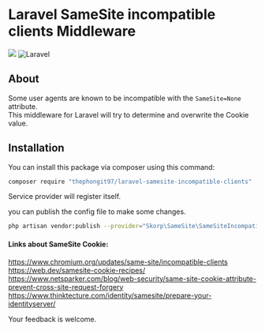 # Laravel SameSite incompatible clients Middleware

<a href="https://github.com/thephongit97/laravel-samesite-incompatible-clients/blob/master/LICENSE"><img src="https://img.shields.io/github/license/thephongit97/laravel-samesite-incompatible-clients"></a> 
![Laravel](https://github.com/thephongit97/laravel-samesite-incompatible-clients/workflows/Laravel-Tests/badge.svg)

## About
Some user agents are known to be incompatible with the `SameSite=None` attribute. <br>
This middleware for Laravel will try to determine and overwrite the Cookie value.


## Installation

You can install this package via composer using this command:

```bash
composer require "thephongit97/laravel-samesite-incompatible-clients"
```

Service provider will register itself.

you can publish the config file to make some changes.

```bash
php artisan vendor:publish --provider="Skorp\SameSite\SameSiteIncompatibleClientsProvider" --tag=config
```


#### Links about SameSite Cookie:
https://www.chromium.org/updates/same-site/incompatible-clients<br>
https://web.dev/samesite-cookie-recipes/<br>
https://www.netsparker.com/blog/web-security/same-site-cookie-attribute-prevent-cross-site-request-forgery<br>
https://www.thinktecture.com/identity/samesite/prepare-your-identityserver/


Your feedback is welcome.
